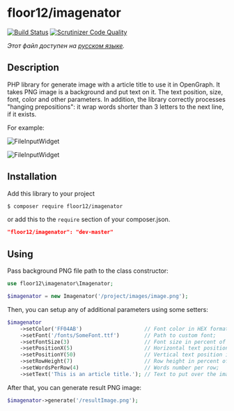 
# floor12/imagenator

[![Build Status](https://travis-ci.org/floor12/imagenator.svg?branch=master)](https://travis-ci.org/floor12/imagenator.svg?branch=master)
[![Scrutinizer Code Quality](https://scrutinizer-ci.com/g/floor12/imagenator/badges/quality-score.png?b=master)](https://scrutinizer-ci.com/g/floor12/imagenator/?branch=master)

*Этот файл доступен на [русском языке](README_RU.md).*

## Description

PHP library for generate image with a article title to use it in OpenGraph. 
It takes PNG image is a background and put text on it. The text position, size, font, color and other
parameters. In addition, the library correctly processes "hanging prepositions": it wrap words shorter than 3 letters to
 the next line, if it exists.

For example:

![FileInputWidget](https://raw.githubusercontent.com/floor12/imagenator/master/tests/data/example1.png)

![FileInputWidget](https://raw.githubusercontent.com/floor12/imagenator/master/tests/data/example2.png)


## Installation


Add this library to your project

 ```bash
 $ composer require floor12/imagenator
 ```
or add this to the `require` section of your composer.json.
 ```json
 "floor12/imagenator": "dev-master"
 ```

## Using

Pass background PNG file path to the class constructor:
```php
use floor12\imagenator\Imagenator;

$imagenator = new Imagenator('/project/images/image.png');
```

Then, you can setup any of additional parameters using some setters:
```php
$imagenator
    ->setColor('FF04AB')                    // Font color in HEX format;
    ->setFont('/fonts/SomeFont.ttf')        // Path to custom font;
    ->setFontSize(3)                        // Font size in percent of image height;
    ->setPositionX(5)                       // Horizontal text position in percent of image width;
    ->setPositionY(50)                      // Vertical text position in percent of image height;
    ->setRowHeight(7)                       // Row height in percent of image height;
    ->setWordsPerRow(4)                     // Words number per row;
    ->setText('This is an article title.'); // Text to put over the image;
```

After that, you can generate result PNG image:
```php
$imagenator->generate('/resultImage.png');
```

